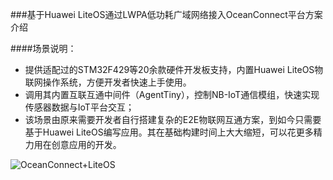 ###基于Huawei LiteOS通过LWPA低功耗广域网络接入OceanConnect平台方案介绍

####场景说明：

- 提供适配过的STM32F429等20余款硬件开发板支持，内置Huawei LiteOS物联网操作系统，方便开发者快速上手使用。
- 调用其内置互联互通中间件（AgentTiny），控制NB-IoT通信模组，快速实现传感器数据与IoT平台交互；
- 该场景由原来需要开发者自行搭建复杂的E2E物联网互通方案，到如今只需要基于Huawei LiteOS编写应用。其在基础构建时间上大大缩短，可以花更多精力用在创意应用的开发。

![OceanConnect+LiteOS](usecase1.png)
